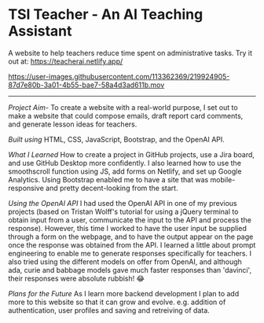 # TSI Teacher - An AI Teaching Assistant
A website to help teachers reduce time spent on administrative tasks.
Try it out at: https://teacherai.netlify.app/

https://user-images.githubusercontent.com/113362369/219924905-87d7e80b-3a01-4b55-bae7-58a4d3ad611b.mov

---

_Project Aim-_
To create a website with a real-world purpose, I set out to make a website that could compose emails, draft report card comments, and generate lesson ideas for teachers.

_Built using_
HTML, CSS, JavaScript, Bootstrap, and the OpenAI API.

_What I Learned_
How to create a project in GitHub projects, use a Jira board, and use GitHub Desktop more confidently. I also learned how to use the smoothscroll function using JS, add forms on Netlify, and set up Google Analytics. Using Bootstrap enabled me to have a site that was mobile-responsive and pretty decent-looking from the start.

_Using the OpenAI API_
I had used the OpenAI API in one of my previous projects (based on Tristan Wolff's tutorial for using a jQuery terminal to obtain input from a user, communicate the input to the API and process the response). However, this time I worked to have the user input be supplied through a form on the webpage, and to have the output appear on the page once the response was obtained from the API. I learned a little about prompt engineering to enable me to generate responses specifically for teachers. I also tried using the different models on offer from OpenAI, and although ada, curie and babbage models gave much faster responses than 'davinci', their responses were absolute rubbish! 😂

_Plans for the Future_
As I learn more backend development I plan to add more to this website so that it can grow and evolve. e.g. addition of authentication, user profiles and saving and retreiving of data.
